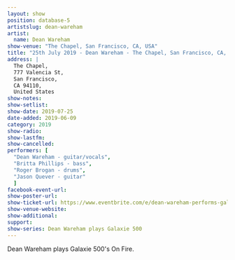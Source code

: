 ```yaml
---
layout: show
position: database-5
artistslug: dean-wareham
artist:
  name: Dean Wareham
show-venue: "The Chapel, San Francisco, CA, USA"
title: "25th July 2019 - Dean Wareham - The Chapel, San Francisco, CA, USA"
address: |
  The Chapel, 
  777 Valencia St, 
  San Francisco, 
  CA 94110, 
  United States 
show-notes: 
show-setlist:
show-date: 2019-07-25
date-added: 2019-06-09
category: 2019
show-radio:
show-lastfm:
show-cancelled:
performers: [
  "Dean Wareham - guitar/vocals",
  "Britta Phillips - bass",
  "Roger Brogan - drums",
  "Jason Quever - guitar"
  ]
facebook-event-url:
show-poster-url: 
show-ticket-url: https://www.eventbrite.com/e/dean-wareham-performs-galaxie-500-classic-on-fire-tickets-62886696803
show-venue-website: 
show-additional:
support:
show-series: Dean Wareham plays Galaxie 500
---
```

Dean Wareham plays Galaxie 500's On Fire. 
